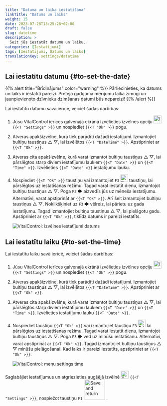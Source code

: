 ```yaml
---
title: "Datuma un laika iestatīšana"
linkTitle: "Datums un laiks"
weight: 15
date: 2023-07-28T13:25:28+02:00
draft: false
slug: datetime
description: >
  Šeit jūs iestatāt datumu un laiku.
categories: [Iestatījumi]
tags: [Iestatījumi, Datums un laiks]
translationKey: settings/datetime
---
```

## Lai iestatītu datumu {#to-set-the-date}
{{% alert title="Brīdinājums" color="warning" %}}
Pārliecinieties, ka datums un laiks ir iestatīti pareizi. Pretējā gadījumā mērījumu laika zīmogi un jaunpievienoto dzīvnieku dzimšanas datumi būs nepareizi!
{{% /alert %}}

Lai iestatītu datumu savā ierīcē, veiciet šādas darbības:

1. Jūsu VitalControl ierīces galvenajā ekrānā izvēlieties izvēlnes opciju <img src="/icons/gear.svg" width="25" align="bottom" alt="Iestatījumi" /> `{{<T "Settings" >}}` un nospiediet `{{<T "Ok" >}}` pogu.

2. Atveras apakšizvēlne, kurā tiek parādīti dažādi iestatījumi. Izmantojiet bultiņu taustiņus △ ▽, lai izvēlētos `{{<T "DateTime" >}}`. Apstipriniet ar `{{<T "Ok" >}}`.

3. Atveras cita apakšizvēlne, kurā varat izmantot bultiņu taustiņus △ ▽, lai pārslēgtos starp diviem iestatījumu laukiem `{{<T "Date" >}}` un `{{<T "Time" >}}`. Izvēlieties `{{<T "Date" >}}` iestatījumu lauku.

4. Nospiediet `{{<T "Ok" >}}` taustiņu vai izmantojiet `F3` <img src="/icons/actions/edit.svg" width="24" align="bottom" alt="Rediģēt" /> taustiņu, lai pārslēgtos uz iestatīšanas režīmu. Tagad varat iestatīt dienu, izmantojot bultiņu taustiņus △ ▽. Poga `F3` 🡆 aizvedīs jūs uz mēneša iestatījumu. Alternatīvi, varat apstiprināt ar `{{<T "Ok" >}}`. Arī šeit izmantojiet bultiņu taustiņus △ ▽. Noklikšķiniet uz `F3` 🡆 vēlreiz, lai pārietu uz gada iestatījumu. Tagad izmantojiet bultiņu taustiņus △ ▽, lai pielāgotu gadu. Apstipriniet ar `{{<T "Ok" >}}`, tiklīdz datums ir pareizi iestatīts.

    ![VitalControl: izvēlnes iestatījumi datums](../images/date.png "Lai iestatītu datumu")

## Lai iestatītu laiku {#to-set-the-time}

Lai iestatītu laiku savā ierīcē, veiciet šādas darbības:

1. Jūsu VitalControl ierīces galvenajā ekrānā izvēlieties izvēlnes opciju <img src="/icons/gear.svg" width="25" align="bottom" alt="Iestatījumi" /> `{{<T "Settings" >}}` un nospiediet `{{<T "Ok" >}}` pogu.

2. Atveras apakšizvēlne, kurā tiek parādīti dažādi iestatījumi. Izmantojiet bultiņu taustiņus △ ▽, lai izvēlētos `{{<T "DateTime" >}}`. Apstipriniet ar `{{<T "Ok" >}}`.

3. Atveras cita apakšizvēlne, kurā varat izmantot bultiņu taustiņus △ ▽, lai pārslēgtos starp diviem iestatījumu laukiem `{{<T "Date" >}}` un `{{<T "Time" >}}`. Izvēlieties iestatījumu lauku `{{<T "Date" >}}`.

4. Nospiediet taustiņu `{{<T "Ok" >}}` vai izmantojiet taustiņu `F3` <img src="/icons/actions/edit.svg" width="24" align="bottom" alt="Edit" /> lai pārslēgtos uz iestatīšanas režīmu. Tagad varat iestatīt dienu, izmantojot bultiņu taustiņus △ ▽. Poga `F3` 🡆 ved uz minūšu iestatīšanu. Alternatīvi, varat apstiprināt ar `{{<T "Ok" >}}`. Tagad izmantojiet bultiņu taustiņus △ ▽ minūšu pielāgošanai. Kad laiks ir pareizi iestatīts, apstipriniet ar `{{<T "Ok" >}}`.

    ![VitalControl: menu settings time](../images/time.png "Lai iestatītu laiku")

Saglabājiet iestatījumus un atgriezieties augšējā izvēlnē <img src="/icons/gear.svg" width="25" align="bottom" alt="Settings" /> `{{<T "Settings" >}}`, nospiežot taustiņu `F1` &nbsp;<img src="/icons/footer/save_exit.svg" width="65" align="bottom" alt="Save and return" />&nbsp;.
